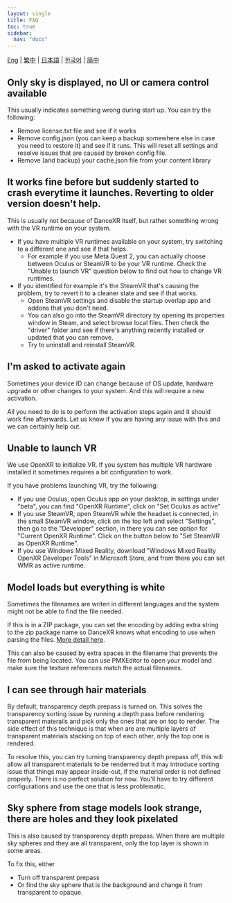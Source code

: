 ```yaml
---
layout: single
title: FAQ
toc: true
sidebar:
  nav: "docs"
---
```

[Eng](/dancexr/faq) | [繁中](/tw/dancexr/faq) | [日本語](/jp/dancexr/faq) | [한국어](/kr/dancexr/faq) | [简中](/zh/dancexr/faq)


## Only sky is displayed, no UI or camera control available
This usually indicates something wrong during start up. You can try the following:
* Remove license.txt file and see if it works
* Remove config.json (you can keep a backup somewhere else in case you need to restore it) and see if it runs. This will reset all settings and resolve issues that are caused by broken config file. 
* Remove (and backup) your cache.json file from your content library


## It works fine before but suddenly started to crash everytime it launches. Reverting to older version doesn't help.
This is usually not because of DanceXR itself, but rather something wrong with the VR runtime on your system.
* If you have multiple VR runtimes available on your system, try switching to a different one and see if that helps.
  * For example if you use Meta Quest 2, you can actually choose between Oculus or SteamVR to be your VR runtime. Check the "Unable to launch VR" question below to find out how to change VR runtimes.
* If you identified for example it's the SteamVR that's causing the problem, try to revert it to a cleaner state and see if that works. 
  * Open SteamVR settings and disable the startup overlap app and addons that you don't need.
  * You can also go into the SteamVR directory by opening its properties window in Steam, and select browse local files. Then check the "driver" folder and see if there's anything recently installed or updated that you can remove.
  * Try to uninstall and reinstall SteamVR. 


## I'm asked to activate again
Sometimes your device ID can change because of OS update, hardware upgrade or other changes to your system. And this will require a new activation. 

All you need to do is to perform the activation steps again and it should work fine afterwards. Let us know if you are having any issue with this and we can certainly help out. 


## Unable to launch VR
We use OpenXR to initialize VR. If you system has multiple VR hardware installed it sometimes requires a bit configuration to work. 

If you have problems launching VR, try the following:
* If you use Oculus, open Oculus app on your desktop, in settings under "beta", you can find "OpenXR Runtime", click on "Set Oculus as active"
* If you use SteamVR, open SteamVR while the headset is connected, in the small SteamVR window, click on the top left and select "Settings", then go to the "Developer" section, in there you can see option for "Current OpenXR Runtime". Click on the button below to "Set SteamVR as OpenXR Runtime". 
* If you use Windows Mixed Reality, download "Windows Mixed Reality OpenXR Developer Tools" in Microsoft Store, and from there you can set WMR as active runtime. 


## Model loads but everything is white
Sometimes the filenames are writen in different languages and the system might not be able to find the file needed. 

If this is in a ZIP package, you can set the encoding by adding extra string to the zip package name so DanceXR knows what encoding to use when parsing the files. [More detail here](features/zip_format).

This can also be caused by extra spaces in the filename that prevents the file from being located. You can use PMXEditor to open your model and make sure the texture references match the actual filenames. 


## I can see through hair materials
By default, transparency depth prepass is turned on. This solves the transparency sorting issue by running a depth pass before rendering transparent materails and pick only the ones that are on top to render. The side effect of this technique is that when are are multiple layers of transparent materials stacking on top of each other, only the top one is rendered.

To resolve this, you can try turning transparency depth prepass off, this will allow all transparent materials to be renderred but it may introduce sorting issue that things may appear inside-out, if the material order is not defined properly. There is no perfect solution for now. You'll have to try different configurations and use the one that is less problematic. 


## Sky sphere from stage models look strange, there are holes and they look pixelated
This is also caused by transparency depth prepass. When there are multiple sky spheres and they are all transparent, only the top layer is shown in some areas. 

To fix this, either
* Turn off transparent prepass
* Or find the sky sphere that is the background and change it from transparent to opaque.